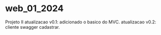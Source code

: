 # web_01_2024
Projeto II
atualizacao v0.1: adicionado o basico do MVC.
atualizacao v0.2: cliente swagger cadastrar.